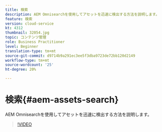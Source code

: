 ```yaml
---
title: 検索
description: AEM Omnisearchを使用してアセットを迅速に検出する方法を説明します。
feature: 検索
version: cloud-service
kt: 4312
thumbnail: 32054.jpg
topic: コンテンツ管理
role: Business Practitioner
level: Beginner
translation-type: tm+mt
source-git-commit: d9714b9a291ec3ee5f3dba9723de72bb120d2149
workflow-type: tm+mt
source-wordcount: '25'
ht-degree: 20%

---
```



# 検索{#aem-assets-search}

AEM Omnisearchを使用してアセットを迅速に検出する方法を説明します。

>[!VIDEO](https://video.tv.adobe.com/v/32054/?quality=12&learn=on&hidetitle=true)